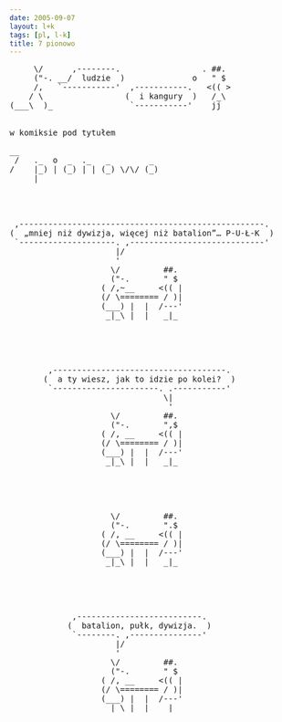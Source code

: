 ```yaml
---
date: 2005-09-07
layout: l+k
tags: [pl, l-k]
title: 7 pionowo
---
```


<pre class='l-k'>
     \/      ,--------.                 . ##. 
     ("-. __/  ludzie  )              o   " $ 
     /,   `-----------'  ,-----------.   <(( >
    / \                 (  i kangury  )   /_\ 
(___\  )_                `-----------'    jj  


w komiksie pod tytułem

__                              
 /   ._  o  _  ._   _        _  
/    |_) | (_) | | (_) \/\/ (_) 
     |                          




 ,---------------------------------------------------. 
(  „mniej niż dywizja, więcej niż batalion”… P-U-Ł-K  )
 `--------------------. ,----------------------------' 
                      |/                               
                      '                                
                     \/         ##.                    
                     ("-.       " $                    
                   ( /,~__     <(( |                   
                   (/ \======== / )|                   
                   (___) |  |  /---'                   
                    _|_\ |  |   _|_                    





        ,------------------------------------.         
       (  a ty wiesz, jak to idzie po kolei?  )        
        `----------------------. .-----------'         
                                \|                     
                                 '                     
                     \/         ##.                    
                     ("-.       ",$                    
                   ( /, __     <(( |                   
                   (/ \======== / )|                   
                   (___) |  |  /---'                   
                    _|_\ |  |   _|_                    





                     \/         ##.                    
                     ("-.       ".$                    
                   ( /, __     <(( |                   
                   (/ \======== / )|                   
                   (___) |  |  /---'                   
                    _|_\ |  |   _|_                    





             ,--------------------------.              
            (  batalion, pułk, dywizja.  )             
             `--------. ,---------------'              
                      |/                               
                      '                                
                     \/         ##.                    
                     ("-.       " $                    
                   ( /, __     <(( |                   
                   (/ \======== / )|                   
                   (___) |  |  /---'                   
                    _|_\ |  |   _|_                    
</pre>
